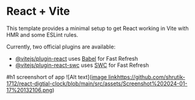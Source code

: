 # React + Vite

This template provides a minimal setup to get React working in Vite with HMR and some ESLint rules.

Currently, two official plugins are available:

- [@vitejs/plugin-react](https://github.com/vitejs/vite-plugin-react/blob/main/packages/plugin-react/README.md) uses [Babel](https://babeljs.io/) for Fast Refresh
- [@vitejs/plugin-react-swc](https://github.com/vitejs/vite-plugin-react-swc) uses [SWC](https://swc.rs/) for Fast Refresh


#h1 screenshort of app 
![Alt text]([image link](https://github.com/shrutik-1712/react-digtial-clock/blob/main/src/assets/Screenshot%202024-01-17%20132106.png)https://github.com/shrutik-1712/react-digtial-clock/blob/main/src/assets/Screenshot%202024-01-17%20132106.png)
